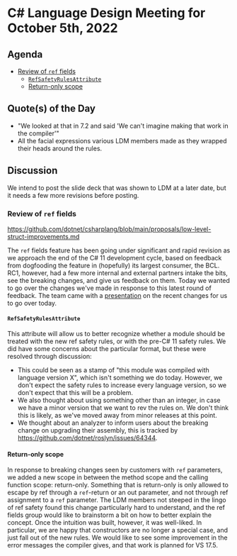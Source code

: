 # C# Language Design Meeting for October 5th, 2022

## Agenda

- [Review of `ref` fields](#review-of-ref-fields)
    - [`RefSafetyRulesAttribute`](#refsafetyrulesattribute)
    - [Return-only scope](#return-only-scope)

## Quote(s) of the Day

- "We looked at that in 7.2 and said 'We can't imagine making that work in the compiler'"
- All the facial expressions various LDM members made as they wrapped their heads around the rules.

## Discussion

We intend to post the slide deck that was shown to LDM at a later date, but it needs a few more revisions before posting.

### Review of `ref` fields

https://github.com/dotnet/csharplang/blob/main/proposals/low-level-struct-improvements.md

The `ref` fields feature has been going under significant and rapid revision as we approach the end of the C# 11 development cycle, based on
feedback from dogfooding the feature in (hopefully) its largest consumer, the BCL. RC1, however, had a few more internal and external partners
intake the bits, see the breaking changes, and give us feedback on them. Today we wanted to go over the changes we've made in response to this
latest round of feedback. The team came with a [presentation](TODO) on the recent changes for us to go over today.

#### `RefSafetyRulesAttribute`

This attribute will allow us to better recognize whether a module should be treated with the new ref safety rules, or with the pre-C# 11 safety
rules. We did have some concerns about the particular format, but these were resolved through discussion:

* This could be seen as a stamp of "this module was compiled with language version X", which isn't something we do today. However, we don't expect
the safety rules to increase every language version, so we don't expect that this will be a problem.
* We also thought about using something other than an integer, in case we have a minor version that we want to rev the rules on. We don't think
this is likely, as we've moved away from minor releases at this point.
* We thought about an analyzer to inform users about the breaking change on upgrading their assembly, this is tracked by
https://github.com/dotnet/roslyn/issues/64344.

#### Return-only scope

In response to breaking changes seen by customers with `ref` parameters, we added a new scope in between the method scope and the calling function
scope: return-only. Something that is return-only is only allowed to escape by ref through a `ref`-return or an out parameter, and not through ref
assignment to a `ref` parameter. The LDM members not steeped in the lingo of ref safety found this change particularly hard to understand, and the
ref fields group would like to brainstorm a bit on how to better explain the concept. Once the intuition was built, however, it was well-liked. In
particular, we are happy that constructors are no longer a special case, and just fall out of the new rules. We would like to see some improvement
in the error messages the compiler gives, and that work is planned for VS 17.5.
